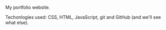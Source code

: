 My portfolio website.

Techonlogies used: CSS, HTML, JavaScript, git and  GitHub (and we'll see what else).



